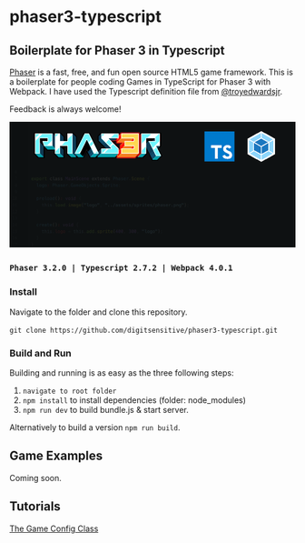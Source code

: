 # phaser3-typescript

## Boilerplate for Phaser 3 in Typescript

[Phaser](https://github.com/photonstorm/phaser) is a fast, free, and fun open source HTML5 game framework. This is a boilerplate for people coding Games in TypeScript for Phaser 3 with Webpack.
I have used the Typescript definition file from [@troyedwardsjr](https://github.com/troyedwardsjr/phaser3-typescript-webpack).

Feedback is always welcome!

![Phaser](/assets/github/phaser3-typescript.png)

### `Phaser 3.2.0 | Typescript 2.7.2 | Webpack 4.0.1`


### Install

Navigate to the folder and clone this repository.

`git clone https://github.com/digitsensitive/phaser3-typescript.git`

### Build and Run

Building and running is as easy as the three following steps:

1. `navigate to root folder`
2. `npm install` to install dependencies (folder: node_modules)
3. `npm run dev` to build bundle.js & start server.

Alternatively to build a version `npm run build`.

## Game Examples

Coming soon.

## Tutorials
[The Game Config Class](https://github.com/digitsensitive/phaser3-typescript/tutorials/gameConfig.md)

